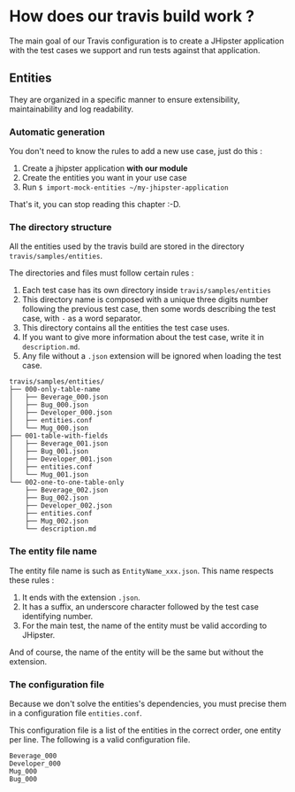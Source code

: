 # How does our travis build work ?

The main goal of our Travis configuration is to create a JHipster application with the test cases we support and run
 tests against that application.
 
## Entities

They are organized in a specific manner to ensure extensibility, maintainability and
 log readability.

### Automatic generation

You don't need to know the rules to add a new use case, just do this :
1. Create a jhipster application **with our module**
1. Create the entities you want in your use case
1. Run `$ import-mock-entities ~/my-jhipster-application`

That's it, you can stop reading this chapter :-D.

### The directory structure

All the entities used by the travis build are stored in the directory `travis/samples/entities`.

The directories and files must follow certain rules :
1. Each test case has its own directory inside `travis/samples/entities`
1. This directory name is composed with a unique three digits number following the previous test case, then some
 words describing the test case, with `-` as a word separator.
1. This directory contains all the entities the test case uses.
1. If you want to give more information about the test case, write it in `description.md`.
1. Any file without a `.json` extension will be ignored when loading the test case.


```
travis/samples/entities/
├── 000-only-table-name
│   ├── Beverage_000.json
│   ├── Bug_000.json
│   ├── Developer_000.json
│   ├── entities.conf
│   └── Mug_000.json
├── 001-table-with-fields
│   ├── Beverage_001.json
│   ├── Bug_001.json
│   ├── Developer_001.json
│   ├── entities.conf
│   └── Mug_001.json
└── 002-one-to-one-table-only
    ├── Beverage_002.json
    ├── Bug_002.json
    ├── Developer_002.json
    ├── entities.conf
    ├── Mug_002.json
    └── description.md
```

### The entity file name

The entity file name is such as `EntityName_xxx.json`.
This name respects these rules :

1. It ends with the extension `.json`.
1. It has a suffix, an underscore character followed by the test case identifying number.
1. For the main test, the name of the entity must be valid according to JHipster.

And of course, the name of the entity will be the same but without the extension.

### The configuration file

Because we don't solve the entities's dependencies, you must precise them in a 
configuration file `entities.conf`.

This configuration file is a list of the entities in the correct order, one entity per line.
The following is a valid configuration file.

```
Beverage_000
Developer_000
Mug_000
Bug_000
```
